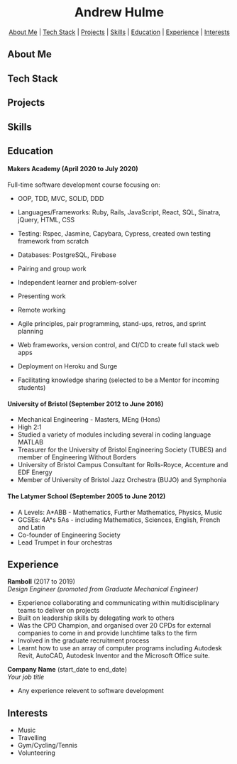 <div align="center">
  
# Andrew Hulme #

[About Me](#about_me) | [Tech Stack](#tech-stack) | [Projects](#projects) | [Skills](#skills) | [Education](#education) | [Experience](#experience) | [Interests](#interests)

</div>

## <a name="about_me">About Me</a>



## <a name="tech-stack">Tech Stack</a> 


## <a name="projects">Projects</a>

## <a name="skills">Skills</a>

## <a name="education">Education</a>

#### Makers Academy (April 2020 to July 2020)

Full-time software development course focusing on:	
- OOP, TDD, MVC, SOLID, DDD
- Languages/Frameworks: Ruby, Rails, JavaScript, React, SQL, Sinatra, jQuery, HTML, CSS
- Testing: Rspec, Jasmine, Capybara, Cypress, created own testing framework from scratch
- Databases: PostgreSQL, Firebase

- Pairing and group work
- Independent learner and problem-solver
- Presenting work
- Remote working

- Agile principles, pair programming, stand-ups, retros, and sprint planning
- Web frameworks, version control, and CI/CD to create full stack web apps
- Deployment on Heroku and Surge
- Facilitating knowledge sharing (selected to be a Mentor for incoming students)


#### University of Bristol (September 2012 to June 2016)

- Mechanical Engineering - Masters, MEng (Hons)
- High 2:1
- Studied a variety of modules including several in coding language MATLAB
- Treasurer for the University of Bristol Engineering Society (TUBES) and member of Engineering Without Borders
- University of Bristol Campus Consultant for Rolls-Royce, Accenture and EDF Energy
- Member of University of Bristol Jazz Orchestra (BUJO) and Symphonia

#### The Latymer School (September 2005 to June 2012)

- A Levels: A*ABB - Mathematics, Further Mathematics, Physics, Music 
- GCSEs: 4A*s 5As - including Mathematics, Sciences, English, French and Latin
- Co-founder of Engineering Society
- Lead Trumpet in four orchestras



## <a name="experience">Experience</a>

**Ramboll** (2017 to 2019)    
*Design Engineer (promoted from Graduate Mechanical Engineer)*  
- Experience collaborating and communicating within multidisciplinary teams to deliver on projects
- Built on leadership skills by delegating work to others 
- Was the CPD Champion, and organised over 20 CPDs for external companies to come in and provide lunchtime talks to the firm
- Involved in the graduate recruitment process
- Learnt how to use an array of computer programs including Autodesk Revit, AutoCAD, Autodesk Inventor and the Microsoft Office suite.

**Company Name** (start_date to end_date)   
*Your job title*  
- Any experience relevent to software development

## <a name="interests">Interests</a>

- Music
- Travelling
- Gym/Cycling/Tennis
- Volunteering
